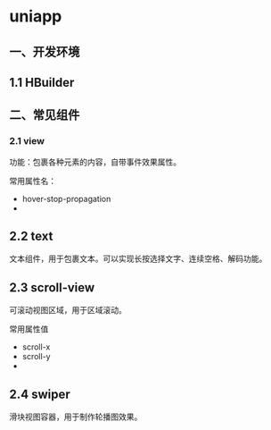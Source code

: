# uniapp

## 一、开发环境

## 1.1 HBuilder



## 二、常见组件

### 2.1 view

功能：包裹各种元素的内容，自带事件效果属性。

常用属性名：

- hover-stop-propagation
- 

## 2.2 text

文本组件，用于包裹文本。可以实现长按选择文字、连续空格、解码功能。

## 2.3 scroll-view

可滚动视图区域，用于区域滚动。

常用属性值

- scroll-x
- scroll-y
- 

## 2.4 swiper

滑块视图容器，用于制作轮播图效果。

